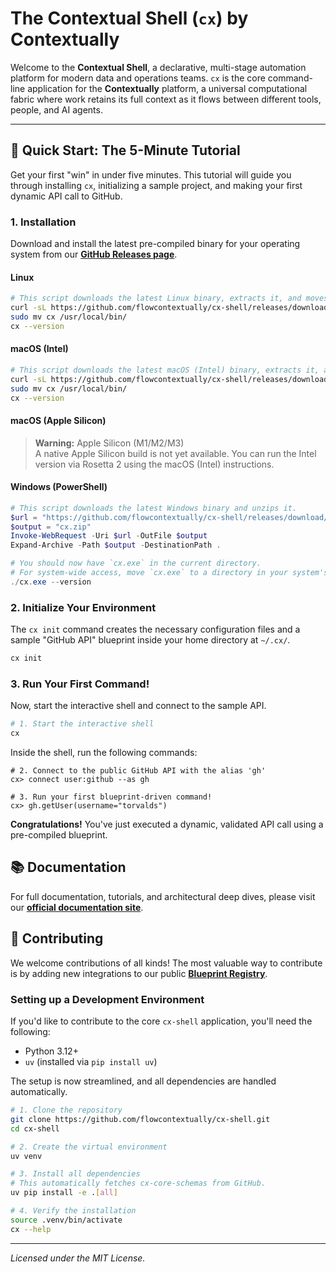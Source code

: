 # The Contextual Shell (`cx`) by Contextually

<!-- <p align="center"> -->
  <!-- TODO: Record a GIF of the "5-Minute Tutorial" steps and replace this placeholder -->
  <!-- <img src="https://raw.githubusercontent.com/flowcontextually/docs/main/docs/assets/cx-shell-demo-placeholder.gif" alt="Contextually Shell Demo">
</p> -->

Welcome to the **Contextual Shell**, a declarative, multi-stage automation platform for modern data and operations teams. `cx` is the core command-line application for the **Contextually** platform, a universal computational fabric where work retains its full context as it flows between different tools, people, and AI agents.

---

## 🚀 Quick Start: The 5-Minute Tutorial

Get your first "win" in under five minutes. This tutorial will guide you through installing `cx`, initializing a sample project, and making your first dynamic API call to GitHub.

### 1. Installation

Download and install the latest pre-compiled binary for your operating system from our [**GitHub Releases page**](https://github.com/flowcontextually/cx-shell/releases).

#### Linux

```bash
# This script downloads the latest Linux binary, extracts it, and moves it to your path.
curl -sL https://github.com/flowcontextually/cx-shell/releases/download/v0.5.6/cx-v0.5.6-linux-x86_64.tar.gz | tar -xz
sudo mv cx /usr/local/bin/
cx --version
```

#### macOS (Intel)

```bash
# This script downloads the latest macOS (Intel) binary, extracts it, and moves it to your path.
curl -sL https://github.com/flowcontextually/cx-shell/releases/download/v0.5.6/cx-v0.5.6-macos-x86_64.tar.gz | tar -xz
sudo mv cx /usr/local/bin/
cx --version
```

#### macOS (Apple Silicon)

> **Warning:** Apple Silicon (M1/M2/M3)  
> A native Apple Silicon build is not yet available. You can run the Intel version via Rosetta 2 using the macOS (Intel) instructions.

#### Windows (PowerShell)

```powershell
# This script downloads the latest Windows binary and unzips it.
$url = "https://github.com/flowcontextually/cx-shell/releases/download/v0.5.6/cx-v0.5.6-windows-amd64.zip"
$output = "cx.zip"
Invoke-WebRequest -Uri $url -OutFile $output
Expand-Archive -Path $output -DestinationPath .

# You should now have `cx.exe` in the current directory.
# For system-wide access, move `cx.exe` to a directory in your system's PATH.
./cx.exe --version
```

### 2. Initialize Your Environment

The `cx init` command creates the necessary configuration files and a sample "GitHub API" blueprint inside your home directory at `~/.cx/`.

```bash
cx init
```

### 3. Run Your First Command!

Now, start the interactive shell and connect to the sample API.

```bash
# 1. Start the interactive shell
cx
```

Inside the shell, run the following commands:

```
# 2. Connect to the public GitHub API with the alias 'gh'
cx> connect user:github --as gh

# 3. Run your first blueprint-driven command!
cx> gh.getUser(username="torvalds")
```

**Congratulations!** You've just executed a dynamic, validated API call using a pre-compiled blueprint.

## 📚 Documentation

For full documentation, tutorials, and architectural deep dives, please visit our [**official documentation site**](https://flowcontextually.github.io/docs/).

## 🤝 Contributing

We welcome contributions of all kinds! The most valuable way to contribute is by adding new integrations to our public [**Blueprint Registry**](https://github.com/flowcontextually/blueprints).

### Setting up a Development Environment

If you'd like to contribute to the core `cx-shell` application, you'll need the following:

- Python 3.12+
- `uv` (installed via `pip install uv`)

The setup is now streamlined, and all dependencies are handled automatically.

```bash
# 1. Clone the repository
git clone https://github.com/flowcontextually/cx-shell.git
cd cx-shell

# 2. Create the virtual environment
uv venv

# 3. Install all dependencies
# This automatically fetches cx-core-schemas from GitHub.
uv pip install -e .[all]

# 4. Verify the installation
source .venv/bin/activate
cx --help
```

---

_Licensed under the MIT License._
